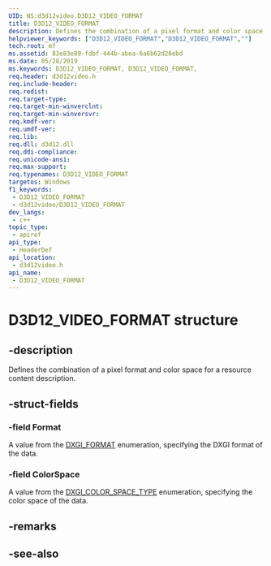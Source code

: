 ```yaml
---
UID: NS:d3d12video.D3D12_VIDEO_FORMAT
title: D3D12_VIDEO_FORMAT
description: Defines the combination of a pixel format and color space for a resource content description.
helpviewer_keywords: ["D3D12_VIDEO_FORMAT","D3D12_VIDEO_FORMAT",""]
tech.root: mf
ms.assetid: 83e83e89-fdbf-444b-abea-6a6b62d26ebd
ms.date: 05/28/2019
ms.keywords: D3D12_VIDEO_FORMAT, D3D12_VIDEO_FORMAT,
req.header: d3d12video.h
req.include-header: 
req.redist: 
req.target-type: 
req.target-min-winverclnt: 
req.target-min-winversvr: 
req.kmdf-ver: 
req.umdf-ver: 
req.lib: 
req.dll: d3d12.dll
req.ddi-compliance: 
req.unicode-ansi: 
req.max-support: 
req.typenames: D3D12_VIDEO_FORMAT
targetos: Windows
f1_keywords:
 - D3D12_VIDEO_FORMAT
 - d3d12video/D3D12_VIDEO_FORMAT
dev_langs:
 - c++
topic_type:
 - apiref
api_type:
 - HeaderDef
api_location:
 - d3d12video.h
api_name:
 - D3D12_VIDEO_FORMAT
---
```


# D3D12_VIDEO_FORMAT structure


## -description

Defines the combination of a pixel format and color space for a resource content description.

## -struct-fields

### -field Format

A value from the [DXGI_FORMAT](https://docs.microsoft.com/windows/desktop/api/dxgiformat/ne-dxgiformat-dxgi_format) enumeration, specifying the DXGI format of the data.

### -field ColorSpace

 
A value from the [DXGI_COLOR_SPACE_TYPE](https://docs.microsoft.com/windows/desktop/api/dxgicommon/ne-dxgicommon-dxgi_color_space_type) enumeration, specifying the color space of the data.

## -remarks

## -see-also

